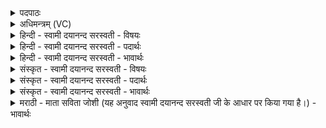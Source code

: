 <details><summary>पदपाठः</summary>

रोहि॑तः। धू॒म्ररो॑हित॒ इति॑ धू॒म्ररो॑हितः। क॒र्कन्धु॑रोहित॒ऽइति॑ क॒र्कन्धु॑ऽरोहितः। ते। सौ॒म्याः। ब॒भ्रुः। अ॒रुणब॑भ्रु॒रिति॑ अरु॒णऽब॑भ्रुः॒। शुक॑बभ्रु॒रिति॒ शुक॑ऽबभ्रुः। ते। वा॒रु॒णाः। शि॒ति॒रन्ध्र॒ऽइति॑ शि॒ति॒ऽरन्ध्रः। अ॒न्यतः॑शितिरन्ध्र॒ऽइत्य॒न्यतः॑ऽशितिरन्ध्रः। स॒म॒न्तशि॑तिरन्ध्र॒ऽइति॑ सम॒न्तऽशि॑तिरन्ध्रः। ते। सा॒वि॒त्राः। शि॒ति॒बा॒हुरिति॑ शितिऽबा॒हुः। अ॒न्यतः॑शि॑तिबाहु॒रित्य॒न्यतः॑ऽशितिबाहुः। स॒म॒न्तशि॑तिबाहु॒रिति॑ सम॒न्तऽशि॑तिबाहुः। ते। बा॒र्ह॒स्प॒त्याः। पृष॑ती। क्षु॒द्रपृ॑ष॒तीति॑ क्षु॒द्रऽषृ॑पती। स्थू॒लपृ॑ष॒तीति॑ स्थू॒लऽपृ॑षती। ताः। मैत्रा॒व॒रु॒ण्यः᳖। २।
</details>

<details><summary>अधिमन्त्रम् (VC)</summary>

- सोमादयो देवताः
- प्रजापतिर्ऋषिः
- निचृत्संकृतिः
- गान्धारः
</details>

<details><summary>हिन्दी - स्वामी दयानन्द सरस्वती - विषयः</summary>

फिर कौन पशु कैसे गुणवाले हैं? इस विषय को अगले मन्त्र में कहा है ॥
</details>

<details><summary>हिन्दी - स्वामी दयानन्द सरस्वती - पदार्थः</summary>

पदार्थान्वयभाषाः -  हे मनुष्यो तुम को जो (रोहितः) सामान्य लाल (धूम्ररोहितः) धुमेला लाल और (कर्कन्धुरोहितः) पके बेर के समान लाल पशु हैं, (ते) वे (सौम्याः) सोम देवता अर्थात् सोम गुणवाले, जो (बभ्रुः) न्योला के समान धुमेला (अरुणबभ्रुः) लालामी लिये हुए न्योले के समान रंगवाला और (शुकबभ्रुः) सुग्गा की समता को लिये हुए न्योले के समान रंगयुक्त पशु हैं, (ते) वे सब (वारुणाः) वरुण देवतावाले अर्थात् श्रेष्ठ जो (शितिरन्ध्रः) शितिरन्ध्र अर्थात् जिसके मर्मस्थान आदि में सुपेदी (अन्यतःशितिरन्ध्रः) जो और अङ्ग से और अङ्ग में छेद से हों, वैसी जिसके जहाँ-तहाँ सुपेदी (समन्तशितिरन्ध्रः) और जिसके सब ओर से छेदों के समान सुपेदी के चिह्न हैं, (ते) वे सब (सावित्राः) सविता देवतावाले (शितिबाहुः) जिसके अगले भुजाओं में सुपेदी के चिह्न (अन्यतःशितिबाहुः) जिसके और अङ्ग से और अङ्ग में सुपेदी के चिह्न और (समन्तशितिबाहुः) जिसके सब और से अगले गोड़ों में सुपेदी के चिह्न हैं, ऐसे जो पशु हैं, (ते) वे (बार्हस्पत्याः) बृहस्पति देवतावाले तथा जो (पृषती) सब अङ्गों से अच्छी छिटकी हुई सी (क्षुद्रपृषती) जिसके छोटे-छोटे रंग-बिरंग छींटे और (स्थूलपृषती) जिसके मोटे-मोटे छींटे (ताः) वे सब (मैत्रावरुण्यः) प्राण और उदान देवतावाले होते हैं, यह जानना चाहिये ॥२ ॥
</details>

<details><summary>हिन्दी - स्वामी दयानन्द सरस्वती - भावार्थः</summary>

भावार्थभाषाः -  जो चन्द्रमा आदि के उत्तम गुणवाले पशु हैं, उनसे उन-उन के गुण के अनुकूल काम मनुष्यों को सिद्ध करने चाहियें ॥२ ॥
</details>

<details><summary>संस्कृत - स्वामी दयानन्द सरस्वती - विषयः</summary>

पुनः के पशवः कीदृशगुणा इत्याह ॥
</details>

<details><summary>संस्कृत - स्वामी दयानन्द सरस्वती - पदार्थः</summary>

पदार्थान्वयभाषाः -  हे मनुष्या युष्माभिर्ये रोहितो धूम्ररोहितः कर्कन्धुरोहितश्च सन्ति ते सौम्याः। ये बभ्रुररुणबभ्रुः शुकबभ्रुश्च सन्ति ते वारुणाः। ये शितिरन्ध्रोऽन्यतश्शितिरन्ध्रः समन्तशितिरन्ध्रश्च सन्ति ते सावित्राः। ये शितिबाहुरन्यतःशितिबाहुः समन्तशितिबाहुश्च सन्ति ते बार्हस्पत्याः। याः पृषती क्षुद्रपृषती स्थूलपृषती च सन्ति ता मैत्रावरुण्यो भवन्तीति बोध्यम् ॥२ ॥
</details>

<details><summary>संस्कृत - स्वामी दयानन्द सरस्वती - भावार्थः</summary>

भावार्थभाषाः -  ये चन्द्रादिगुणयुक्ताः पशवः सन्ति तैस्तत्तत्कार्य्यं मनुष्यैः साध्यम् ॥२ ॥
</details>

<details><summary>मराठी - माता सविता जोशी (यह अनुवाद स्वामी दयानन्द सरस्वती जी के आधार पर किया गया है।) - भावार्थः</summary>

भावार्थभाषाः -  जे चंद्रासारखे उत्तम गुणयुक्त पशू आहेत त्यांच्याकडून त्यांच्या त्यांच्या गुणानुसार माणसांनी कार्ये करून घ्यावीत.
</details>